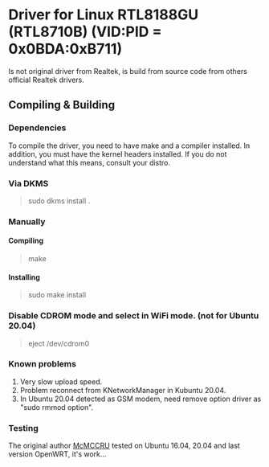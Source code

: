 
Driver for Linux RTL8188GU (RTL8710B) (VID:PID = 0x0BDA:0xB711)
===============================================================

Is not original driver from Realtek, is build from source code from others official Realtek drivers.

Compiling & Building
--------------------
### Dependencies
To compile the driver, you need to have make and a compiler installed. In addition,
you must have the kernel headers installed. If you do not understand what this means,
consult your distro.

### Via DKMS

> sudo dkms install .

### Manually

#### Compiling

> make

#### Installing

> sudo make install

### Disable CDROM mode and select in WiFi mode. (not for Ubuntu 20.04)

> eject /dev/cdrom0

### Known problems

1. Very slow upload speed.
2. Problem reconnect from KNetworkManager in Kubuntu 20.04.
3. In Ubuntu 20.04 detected as GSM modem, need remove option driver as "sudo rmmod option".

### Testing
The original author [McMCCRU](https://github.com/McMCCRU) tested on Ubuntu 16.04, 20.04 and last version OpenWRT, it's work...

